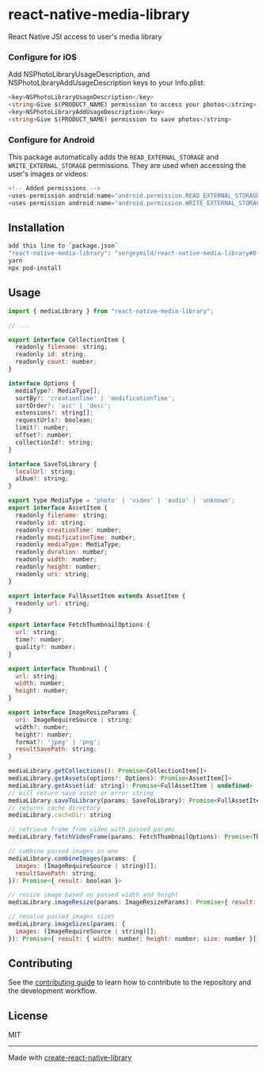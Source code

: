 # react-native-media-library
React Native JSI access to user's media library


### Configure for iOS
Add NSPhotoLibraryUsageDescription, and NSPhotoLibraryAddUsageDescription keys to your Info.plist:

```ts
<key>NSPhotoLibraryUsageDescription</key>
<string>Give $(PRODUCT_NAME) permission to access your photos</string>
<key>NSPhotoLibraryAddUsageDescription</key>
<string>Give $(PRODUCT_NAME) permission to save photos</string>
```

### Configure for Android
This package automatically adds the `READ_EXTERNAL_STORAGE` and `WRITE_EXTERNAL_STORAGE` permissions. They are used when accessing the user's images or videos.

```ts
<!-- Added permissions -->
<uses-permission android:name="android.permission.READ_EXTERNAL_STORAGE" />
<uses-permission android:name="android.permission.WRITE_EXTERNAL_STORAGE" />
```

## Installation

```sh
add this line to `package.json`
"react-native-media-library": "sergeymild/react-native-media-library#0.71.6"
yarn
npx pod-install
```

## Usage

```js
import { mediaLibrary } from "react-native-media-library";

// ...

export interface CollectionItem {
  readonly filename: string;
  readonly id: string;
  readonly count: number;
}

interface Options {
  mediaType?: MediaType[];
  sortBy?: 'creationTime' | 'modificationTime';
  sortOrder?: 'asc' | 'desc';
  extensions?: string[];
  requestUrls?: boolean;
  limit?: number;
  offset?: number;
  collectionId?: string;
}

interface SaveToLibrary {
  localUrl: string;
  album?: string;
}

export type MediaType = 'photo' | 'video' | 'audio' | 'unknown';
export interface AssetItem {
  readonly filename: string;
  readonly id: string;
  readonly creationTime: number;
  readonly modificationTime: number;
  readonly mediaType: MediaType;
  readonly duration: number;
  readonly width: number;
  readonly height: number;
  readonly uri: string;
}

export interface FullAssetItem extends AssetItem {
  readonly url: string;
}

export interface FetchThumbnailOptions {
  url: string;
  time?: number;
  quality?: number;
}

export interface Thumbnail {
  url: string;
  width: number;
  height: number;
}

export interface ImageResizeParams {
  uri: ImageRequireSource | string;
  width?: number;
  height?: number;
  format?: 'jpeg' | 'png';
  resultSavePath: string;
}

mediaLibrary.getCollections(): Promise<CollectionItem[]>
mediaLibrary.getAssets(options?: Options): Promise<AssetItem[]>
mediaLibrary.getAsset(id: string): Promise<FullAssetItem | undefined>
// will return save asset or error string
mediaLibrary.saveToLibrary(params: SaveToLibrary): Promise<FullAssetItem | string>
// returns cache directory
mediaLibrary.cacheDir: string

// retrieve frame from video with passed params
mediaLibrary.fetchVideoFrame(params: FetchThumbnailOptions): Promise<Thumbnail | undefined>

// combine passed images in one
mediaLibrary.combineImages(params: {
  images: (ImageRequireSource | string)[];
  resultSavePath: string;
}): Promise<{ result: boolean }>

// resize image based on passed width and height
mediaLibrary.imageResize(params: ImageResizeParams): Promise<{ result: boolean }>

// resolve passed images sizes
mediaLibrary.imageSizes(params: {
  images: (ImageRequireSource | string)[];
}): Promise<{ result: { width: number; height: number; size: number }[] }>
```

## Contributing

See the [contributing guide](CONTRIBUTING.md) to learn how to contribute to the repository and the development workflow.

## License

MIT

---

Made with [create-react-native-library](https://github.com/callstack/react-native-builder-bob)
